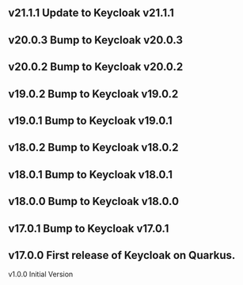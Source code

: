 v21.1.1
Update to Keycloak v21.1.1
---
v20.0.3
Bump to Keycloak v20.0.3
---
v20.0.2
Bump to Keycloak v20.0.2
---
v19.0.2
Bump to Keycloak v19.0.2
---
v19.0.1
Bump to Keycloak v19.0.1
---
v18.0.2
Bump to Keycloak v18.0.2
---
v18.0.1
Bump to Keycloak v18.0.1
---
v18.0.0
Bump to Keycloak v18.0.0
---
v17.0.1
Bump to Keycloak v17.0.1
---
v17.0.0
First release of Keycloak on Quarkus.
---
v1.0.0
Initial Version